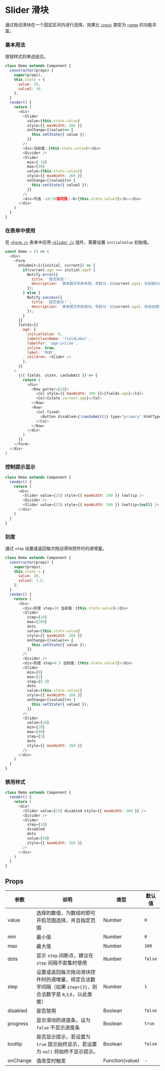 Slider 滑块
===

通过拖动滑块在一个固定区间内进行选择，效果比 [`input`](https://www.w3.org/wiki/HTML/Elements/input/range) 类型为 [`range`](https://www.w3.org/wiki/HTML/Elements/input/range) 的功能丰富。

### 基本用法

按钮样式的单选组合。

<!--DemoStart,bgWhite--> 
```js
class Demo extends Component {
  constructor(props) {
    super(props);
    this.state = {
      value: 20,
      value2: 30,
    };
  }
  render() {
    return (
      <div>
        <Slider
          value={this.state.value}
          style={{ maxWidth: 260 }}
          onChange={(value)=> {
            this.setState({ value });
          }}
        />
        <div>当前值：{this.state.value}</div>
        <Divider />
        <Slider
          min={-10}
          max={30}
          value={this.state.value2}
          style={{ maxWidth: 260 }}
          onChange={(value2)=> {
            this.setState({ value2 });
          }}
        />
        <div>可选 -10~30值范围：<b>{this.state.value2}</b></div>
      </div>
    )
  }
}
```
<!--End-->

### 在表单中使用

在 [`<Form />`](#/components/form) 表单中应用 [`<Slider />`](#/components/slider) 组件，需要设置 `initialValue` 初始值。

<!--DemoStart,bgWhite--> 
```js
const Demo = () => (
  <div>
    <Form
      onSubmit={({initial, current}) => {
        if(current.age === initial.age) {
          Notify.error({
            title: '提交失败！',
            description: `表单提交年龄失败，年龄为：${current.age}，与初始化值是一样滴！`,
          });
        } else {
          Notify.success({
            title: '提交成功！',
            description: `表单提交年龄成功，年龄为：${current.age}，将自动填充初始化值！`,
          });
        }
      }}
      fields={{
        age: {
          initialValue: 0,
          labelClassName: 'fieldLabel',
          labelFor: 'age-inline',
          inline: true,
          label: '年龄',
          children: <Slider />
        },
      }}
    >
      {({ fields, state, canSubmit }) => {
        return (
          <div>
            <Row gutter={10}>
              <Col style={{ maxWidth: 300 }}>{fields.age}</Col>
              <Col>{state.current.age}</Col>
            </Row>
            <Row>
              <Col fixed>
                <Button disabled={!canSubmit()} type="primary" htmlType="submit">提交</Button>
              </Col>
            </Row>
          </div>
        )
      }}
    </Form>
  </div>
)
```
<!--End-->

### 控制提示显示

<!--DemoStart,bgWhite--> 
```js
class Demo extends Component {
  render() {
    return (
      <div>
        <Slider value={25} style={{ maxWidth: 260 }} tooltip />
        <Divider />
        <Slider value={25} style={{ maxWidth: 260 }} tooltip={null} />
      </div>
    )
  }
}
```
<!--End-->

### 刻度

通过 `step` 设置或返回每次拖动滑块控件时的递增量。

<!--DemoStart,bgWhite--> 
```js
class Demo extends Component {
  constructor(props) {
    super(props);
    this.state = {
      value: 20,
      value2: 1.5,
    };
  }
  render() {
    return (
      <div>
        <div>刻度 step=10 当前值：{this.state.value}</div>
        <Slider
          step={10}
          max={200}
          dots
          value={this.state.value}
          style={{ maxWidth: 260 }}
          onChange={(value)=> {
            this.setState({ value });
          }}
        />
        <Divider />
        <div>刻度 step=0.5 当前值：{this.state.value2}</div>
        <Slider
          min={0}
          max={2}
          step={0.5}
          dots
          value={this.state.value2}
          style={{ maxWidth: 260 }}
          onChange={(value2)=> {
            this.setState({ value2 });
          }}
        />
        <Slider
          value={26}
          min={20}
          max={40}
          step={3}
          dots
          style={{ maxWidth: 260 }}
        />
      </div>
    )
  }
}
```
<!--End-->

### 禁用样式

```js
class Demo extends Component {
  render() {
    return (
      <div>
        <Slider value={25} disabled style={{ maxWidth: 260 }} />
        <Divider />
        <Slider
          step={10}
          disabled
          dots
          value={50}
          style={{ maxWidth: 260 }}
        />
      </div>
    )
  }
}
```
<!--End-->

## Props

| 参数 | 说明 | 类型 | 默认值 |
|--------- |-------- |--------- |-------- |
| value | 选择的数值，为数组时即可开启范围选择，并且指定范围 | Number | `0` |
| min | 最小值 | Number | `0` |
| max | 最大值 | Number | `100` |
| dots | 显示 `step` 间断点，建议在 `step` 间隔不密集时使用 | Number | `false` |
| step | 设置或返回每次拖动滑块控件时的递增量，规定合法数字间隔（如果 `step={3}`，则合法数字是 `0`,`3`,`6`，以此类推） | Number | `1` |
| disabled | 是否禁用 | Boolean | `false` |
| progress | 显示滑动的进度条，设为 `false` 不显示进度条 | Boolean | `true` |
| tooltip | 是否显示提示，若设置为 `true` 提示始终显示，若设置为 `null` 将始终不显示提示。 | Boolean | `false` |
| onChange | 值改变时触发 | Function(value) | - |